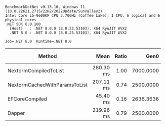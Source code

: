 ```

BenchmarkDotNet v0.13.10, Windows 11 (10.0.22621.2715/22H2/2022Update/SunValley2)
Intel Core i5-9600KF CPU 3.70GHz (Coffee Lake), 1 CPU, 6 logical and 6 physical cores
.NET SDK 8.0.100
  [Host]   : .NET 8.0.0 (8.0.23.53103), X64 RyuJIT AVX2
  .NET 8.0 : .NET 8.0.0 (8.0.23.53103), X64 RyuJIT AVX2

Job=.NET 8.0  Runtime=.NET 8.0  

```
| Method                        | Mean      | Ratio | Gen0      | Allocated | Alloc Ratio |
|------------------------------ |----------:|------:|----------:|----------:|------------:|
| NextormCompiledToList         | 280.30 ms |  1.00 | 7000.0000 |  31.79 MB |        1.00 |
| NextormCachedWithParamsToList | 207.11 ms |  0.74 | 2500.0000 |  11.63 MB |        0.37 |
| EFCoreCompiled                |  45.40 ms |  0.16 | 2636.3636 |  12.16 MB |        0.38 |
| Dapper                        | 219.96 ms |  0.79 | 2500.0000 |  11.48 MB |        0.36 |
